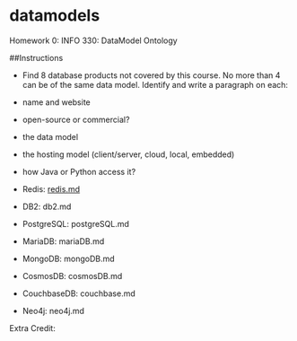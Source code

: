 # datamodels
Homework 0: INFO 330: DataModel Ontology

##Instructions
* Find 8 database products not covered by this course. No more than 4 can be of the same data model. Identify and write a paragraph on each:
 * name and website
 * open-source or commercial?
 * the data model
 * the hosting model (client/server, cloud, local, embedded)
 * how Java or Python access it?



* Redis: [redis.md](redis.md)
* DB2: db2.md
* PostgreSQL: postgreSQL.md
* MariaDB: mariaDB.md
* MongoDB: mongoDB.md
* CosmosDB: cosmosDB.md
* CouchbaseDB: couchbase.md
* Neo4j: neo4j.md

Extra Credit: 

